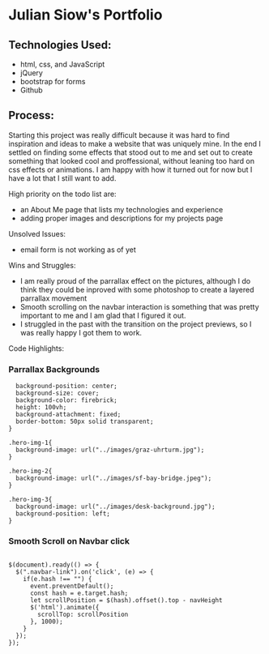 # Julian Siow's Portfolio

## Technologies Used: 
* html, css, and JavaScript
* jQuery
* bootstrap for forms
* Github

## Process:
Starting this project was really difficult because it was hard to find inspiration and ideas to make a website that was uniquely mine.  In the end I settled on finding some effects that stood out to me and set out to create something that looked cool and proffessional, without leaning too hard on css effects or animations.  I am happy with how it turned out for now but I have a lot that I still want to add.  

High priority on the todo list are:
* an About Me page that lists my technologies and experience
* adding proper images and descriptions for my projects page

Unsolved Issues:
* email form is not working as of yet

Wins and Struggles: 
* I am really proud of the parrallax effect on the pictures, although I do think they could be inproved with some photoshop to create a layered parrallax movement
* Smooth scrolling on the navbar interaction is something that was pretty important to me and I am glad that I figured it out.  
* I struggled in the past with the transition on the project previews, so I was really happy I got them to work.  

Code Highlights: 

### Parrallax Backgrounds
```.hero-container{
  background-position: center;
  background-size: cover;
  background-color: firebrick;
  height: 100vh;
  background-attachment: fixed;
  border-bottom: 50px solid transparent;
}

.hero-img-1{
  background-image: url("../images/graz-uhrturm.jpg");
}

.hero-img-2{
  background-image: url("../images/sf-bay-bridge.jpeg");
}

.hero-img-3{
  background-image: url("../images/desk-background.jpg");
  background-position: left;
}
```

### Smooth Scroll on Navbar click
```const navHeight = $("div.navbar").height();

$(document).ready(() => {
  $(".navbar-link").on('click', (e) => {
    if(e.hash !== "") {
      event.preventDefault();
      const hash = e.target.hash;
      let scrollPosition = $(hash).offset().top - navHeight
      $('html').animate({
        scrollTop: scrollPosition
      }, 1000);
    }
  });
});
```